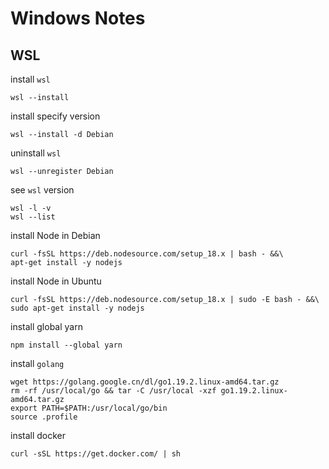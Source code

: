 # Windows Notes

## WSL

install `wsl`

```
wsl --install
```

install specify version

```
wsl --install -d Debian
```

uninstall `wsl`

```
wsl --unregister Debian
```

see `wsl` version

```
wsl -l -v
wsl --list
```

install Node in Debian

```
curl -fsSL https://deb.nodesource.com/setup_18.x | bash - &&\
apt-get install -y nodejs
```

install Node in Ubuntu

```
curl -fsSL https://deb.nodesource.com/setup_18.x | sudo -E bash - &&\
sudo apt-get install -y nodejs
```

install global yarn

```
npm install --global yarn
```

install `golang`

```
wget https://golang.google.cn/dl/go1.19.2.linux-amd64.tar.gz
rm -rf /usr/local/go && tar -C /usr/local -xzf go1.19.2.linux-amd64.tar.gz
export PATH=$PATH:/usr/local/go/bin
source .profile
```

install docker

```
curl -sSL https://get.docker.com/ | sh
```

